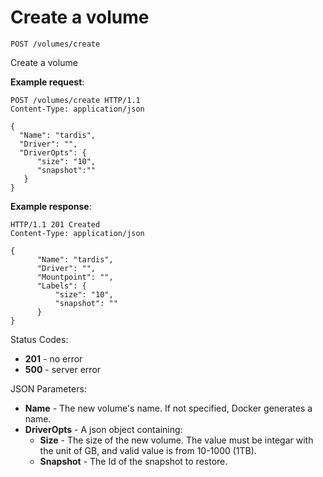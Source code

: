 # Create a volume

`POST /volumes/create`

Create a volume

**Example request**:

    POST /volumes/create HTTP/1.1
    Content-Type: application/json

    {
      "Name": "tardis",
      "Driver": "",
      "DriverOpts": {
          "size": "10",
          "snapshot":""
       }
    }

**Example response**:

    HTTP/1.1 201 Created
    Content-Type: application/json

    {
          "Name": "tardis",
          "Driver": "",
          "Mountpoint": "",
          "Labels": {
              "size": "10",
              "snapshot": ""
          }
    }

Status Codes:

- **201** - no error
- **500**  - server error

JSON Parameters:

- **Name** - The new volume's name. If not specified, Docker generates a name.
- **DriverOpts** - A json object containing:
    - **Size** - The size of the new volume. The value must be integar with the unit of GB, and valid value is from 10-1000 (1TB).
    - **Snapshot** - The Id of the snapshot to restore.
